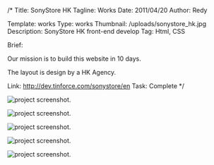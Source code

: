/*
Title: SonyStore HK
Tagline: Works
Date: 2011/04/20
Author: Redy

Template: works
Type: works
Thumbnail: /uploads/sonystore_hk.jpg
Description: SonyStore HK front-end develop
Tag: Html, CSS

Brief: <p>Our mission is to build this website in 10 days. </p><p>The layout is design by a HK Agency.</p>
Link: http://dev.tinforce.com/sonystore/en
Task: Complete
*/

[0]: %image_url%/sonystore_hk.jpg  "SonyStore HK"
[1]: %image_url%/works/sonystore_hk/sonystore_hk_1_s.jpg  "SonyStore HK"
[2]: %image_url%/works/sonystore_hk/sonystore_hk_2_s.jpg  "SonyStore HK"
[3]: %image_url%/works/sonystore_hk/sonystore_hk_3_s.jpg  "SonyStore HK"
[4]: %image_url%/works/sonystore_hk/sonystore_hk_4_s.jpg  "SonyStore HK"

![project screenshot.][0]

![project screenshot.][1]

![project screenshot.][2]

![project screenshot.][3]

![project screenshot.][4]